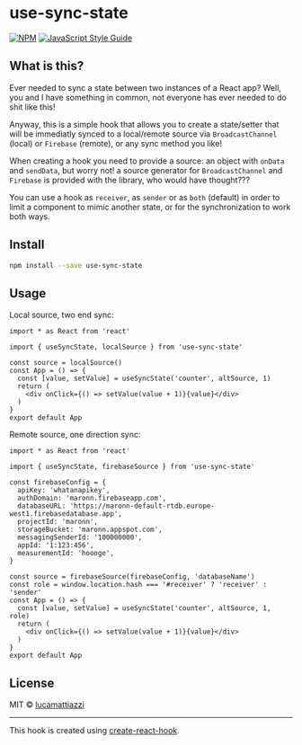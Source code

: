 # use-sync-state


[![NPM](https://img.shields.io/npm/v/use-sync-state.svg)](https://www.npmjs.com/package/use-sync-state) [![JavaScript Style Guide](https://img.shields.io/badge/code_style-standard-brightgreen.svg)](https://standardjs.com)


## What is this?

Ever needed to sync a state between two instances of a React app? Well, you and I have something in common, not everyone has ever needed to do shit like this!

Anyway, this is a simple hook that allows you to create a state/setter that will be immediatly synced to a local/remote source via `BroadcastChannel` (local) or `Firebase` (remote), or any sync method you like!

When creating a hook you need to provide a source: an object with `onData` and `sendData`, but worry not! a source generator for `BroadcastChannel` and `Firebase` is provided with the library, who would have thought???

You can use a hook as `receiver`, as `sender` or as `both` (default) in order to limit a component to mimic another state, or for the synchronization to work both ways.
## Install

```bash
npm install --save use-sync-state
```

## Usage

Local source, two end sync:
```tsx
import * as React from 'react'

import { useSyncState, localSource } from 'use-sync-state'

const source = localSource()
const App = () => {
  const [value, setValue] = useSyncState('counter', altSource, 1)
  return (
    <div onClick={() => setValue(value + 1)}{value}</div>
  )
}
export default App
```

Remote source, one direction sync:
```tsx
import * as React from 'react'

import { useSyncState, firebaseSource } from 'use-sync-state'

const firebaseConfig = {
  apiKey: 'whatanapikey',
  authDomain: 'maronn.firebaseapp.com',
  databaseURL: 'https://maronn-default-rtdb.europe-west1.firebasedatabase.app',
  projectId: 'maronn',
  storageBucket: 'maronn.appspot.com',
  messagingSenderId: '100000000',
  appId: '1:123:456',
  measurementId: 'hoooge',
}

const source = firebaseSource(firebaseConfig, 'databaseName')
const role = window.location.hash === '#receiver' ? 'receiver' : 'sender'
const App = () => {
  const [value, setValue] = useSyncState('counter', altSource, 1, role)
  return (
    <div onClick={() => setValue(value + 1)}{value}</div>
  )
}
export default App
```


## License

MIT © [lucamattiazzi](https://github.com/lucamattiazzi)

---

This hook is created using [create-react-hook](https://github.com/hermanya/create-react-hook).
